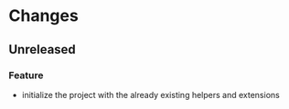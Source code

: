 # Changes

## Unreleased

### Feature

- initialize the project with the already existing helpers and extensions
